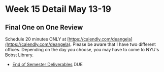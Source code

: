 # Week 15 Detail May 13-19

## Final One on One Review

Schedule 20 minutes ONLY at [https://calendly.com/deangela](https://calendly.com/deangela). Please be aware that I have two different offices. Depending on the day you choose, you may have to come to NYU's Bobst Library.

* [End of Semester Deliverables](../end_of_semester_deliverables/) DUE

